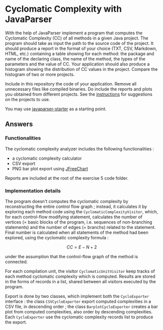 # Cyclomatic Complexity with JavaParser

With the help of JavaParser implement a program that computes the Cyclomatic Complexity (CC) of all methods in a given Java project. The program should take as input the path to the source code of the project. It should produce a report in the format of your choice (TXT, CSV, Markdown, HTML, etc.) containing a table showing for each method: the package and name of the declaring class, the name of the method, the types of the parameters and the value of CC.
Your application should also produce a histogram showing the distribution of CC values in the project. Compare the histogram of two or more projects.


Include in this repository the code of your application. Remove all unnecessary files like compiled binaries. Do include the reports and plots you obtained from different projects. See the [instructions](../sujet.md) for suggestions on the projects to use.

You may use [javaparser-starter](../code/javaparser-starter) as a starting point.

## Answers

### Functionalities

The cyclomatic complexity analyzer includes the following functionalities :
- a cyclomatic complexity calculator
- CSV export
- PNG bar plot export using [JFreeChart](https://www.jfree.org/jfreechart/)

Reports are included at the root of the exercise 5 code folder.

### Implementation details

The program doesn't computes the cyclomatic complexity by reconstructing the entire control flow graph 
; instead, it calculates it by exploring each method code using the `CyclomaticComplexityVisitor`, 
which, for each control-flow modifying statement, calculates the number of vertices (= basic blocks of 
the program, i.e. sequences of non-branching statements) and the number of edges (= branchs) related to 
the statement. Final number is calculated when all statements of the method had been explored, using 
the cyclomatic complexity formula :

$$CC = E - N + 2$$

under the assumption that the control-flow graph of the method is connected.

For each compilation unit, the visitor `CyclomaticUnitVisitor` keep tracks of each method cyclomatic complexity which is computed. Results are stored in the forms of records in a list, shared between all visitors executed by the program.

Export is done by two classes, which implement both the `CycloExporter` interface : the class `CSVCycloExporter` export computed complexities in a CSV file, in descending order ; the class `BarplotCycloExporter` creates a bar plot from computed complexities, also order by descending complexities. Each `CycloExporter` use the cyclomatic complexity records list to produce the export.
